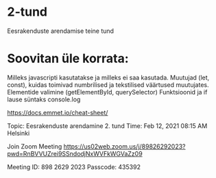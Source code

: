 # 2-tund
Eesrakenduste arendamise teine tund

# Soovitan üle korrata:
Milleks javascripti kasutatakse ja milleks ei saa kasutada.
Muutujad (let, const), kuidas toimivad numbrilised ja tekstilised väärtused muutujates. 
Elementide valimine (getElementById, querySelector)
Funktsioonid ja if lause süntaks
console.log

https://docs.emmet.io/cheat-sheet/

Topic: Eesrakenduste arendamine 2. tund
Time: Feb 12, 2021 08:15 AM Helsinki

Join Zoom Meeting
https://us02web.zoom.us/j/89826292023?pwd=RnBVVUZrei9SSndodjNxWVFkWGVaZz09

Meeting ID: 898 2629 2023
Passcode: 435392
